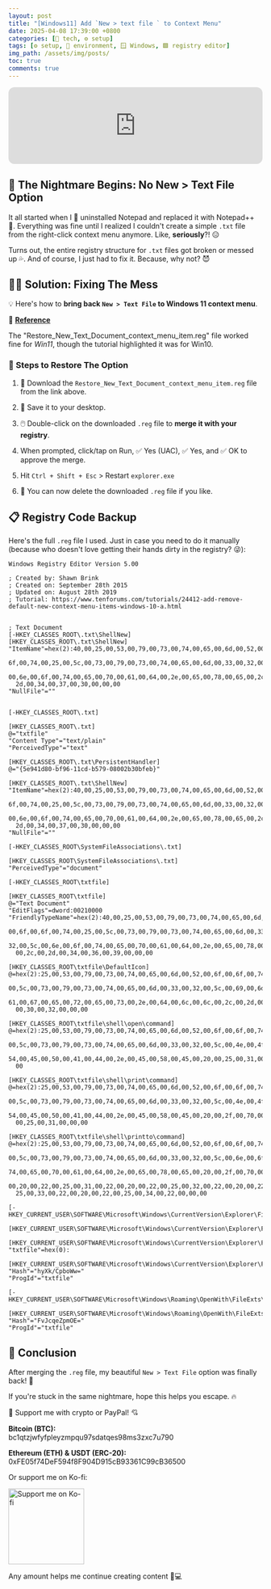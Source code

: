 ```yaml
---
layout: post
title: "[Windows11] Add `New > text file ` to Context Menu"
date: 2025-04-08 17:39:00 +0800
categories: [🤖 tech, ⚙️ setup]
tags: [⚙️ setup, 🌌 environment, 🪟 Windows, 🟩 registry editor]
img_path: /assets/img/posts/ 
toc: true 
comments: true 
---
```


<iframe style="border-radius:12px" src="https://open.spotify.com/embed/track/72riifJHqCjI47UJkUllUZ?utm_source=generator" width="100%" height="152" frameBorder="0" allowfullscreen="" allow="autoplay; clipboard-write; encrypted-media; fullscreen; picture-in-picture" loading="lazy"></iframe>

## 😤 The Nightmare Begins: No New > Text File Option

It all started when I 🔪 uninstalled Notepad and replaced it with Notepad++ 💪. Everything was fine until I realized I couldn't create a simple `.txt` file from the right-click context menu anymore. Like, **seriously**?! 😑

Turns out, the entire registry structure for `.txt` files got broken or messed up 💦. And of course, I just had to fix it. Because, why not? 😈

## 😮‍💨 Solution: Fixing The Mess

💡 Here's how to **bring back `New > Text File` to Windows 11 context menu**.

🔗 [**Reference**](https://www.tenforums.com/tutorials/24412-add-remove-default-new-context-menu-items-windows-10-a.html)

The "Restore_New_Text_Document_context_menu_item.reg" file worked fine for *Win11*, though the tutorial highlighted it was for Win10.

### 📖 Steps to Restore The Option

1. 💾 Download the `Restore_New_Text_Document_context_menu_item.reg` file from the link above.

2. 📂 Save it to your desktop.

3. 🖱️ Double-click on the downloaded `.reg` file to **merge it with your registry**.

4. When prompted, click/tap on Run, ✅ Yes (UAC), ✅ Yes, and ✅ OK to approve the merge.

5. Hit `Ctrl + Shift + Esc` > Restart `explorer.exe`

6. 🚮 You can now delete the downloaded `.reg` file if you like.

## 📋 Registry Code Backup

Here's the full `.reg` file I used. Just in case you need to do it manually (because who doesn't love getting their hands dirty in the registry? 😜):

```reg
Windows Registry Editor Version 5.00

; Created by: Shawn Brink
; Created on: September 28th 2015
; Updated on: August 28th 2019
; Tutorial: https://www.tenforums.com/tutorials/24412-add-remove-default-new-context-menu-items-windows-10-a.html


; Text Document
[-HKEY_CLASSES_ROOT\.txt\ShellNew]
[HKEY_CLASSES_ROOT\.txt\ShellNew]
"ItemName"=hex(2):40,00,25,00,53,00,79,00,73,00,74,00,65,00,6d,00,52,00,6f,00,\
  6f,00,74,00,25,00,5c,00,73,00,79,00,73,00,74,00,65,00,6d,00,33,00,32,00,5c,\
  00,6e,00,6f,00,74,00,65,00,70,00,61,00,64,00,2e,00,65,00,78,00,65,00,2c,00,\
  2d,00,34,00,37,00,30,00,00,00
"NullFile"=""


[-HKEY_CLASSES_ROOT\.txt]

[HKEY_CLASSES_ROOT\.txt]
@="txtfile"
"Content Type"="text/plain"
"PerceivedType"="text"

[HKEY_CLASSES_ROOT\.txt\PersistentHandler]
@="{5e941d80-bf96-11cd-b579-08002b30bfeb}"

[HKEY_CLASSES_ROOT\.txt\ShellNew]
"ItemName"=hex(2):40,00,25,00,53,00,79,00,73,00,74,00,65,00,6d,00,52,00,6f,00,\
  6f,00,74,00,25,00,5c,00,73,00,79,00,73,00,74,00,65,00,6d,00,33,00,32,00,5c,\
  00,6e,00,6f,00,74,00,65,00,70,00,61,00,64,00,2e,00,65,00,78,00,65,00,2c,00,\
  2d,00,34,00,37,00,30,00,00,00
"NullFile"=""

[-HKEY_CLASSES_ROOT\SystemFileAssociations\.txt]

[HKEY_CLASSES_ROOT\SystemFileAssociations\.txt]
"PerceivedType"="document"

[-HKEY_CLASSES_ROOT\txtfile]

[HKEY_CLASSES_ROOT\txtfile]
@="Text Document"
"EditFlags"=dword:00210000
"FriendlyTypeName"=hex(2):40,00,25,00,53,00,79,00,73,00,74,00,65,00,6d,00,52,\
  00,6f,00,6f,00,74,00,25,00,5c,00,73,00,79,00,73,00,74,00,65,00,6d,00,33,00,\
  32,00,5c,00,6e,00,6f,00,74,00,65,00,70,00,61,00,64,00,2e,00,65,00,78,00,65,\
  00,2c,00,2d,00,34,00,36,00,39,00,00,00

[HKEY_CLASSES_ROOT\txtfile\DefaultIcon]
@=hex(2):25,00,53,00,79,00,73,00,74,00,65,00,6d,00,52,00,6f,00,6f,00,74,00,25,\
  00,5c,00,73,00,79,00,73,00,74,00,65,00,6d,00,33,00,32,00,5c,00,69,00,6d,00,\
  61,00,67,00,65,00,72,00,65,00,73,00,2e,00,64,00,6c,00,6c,00,2c,00,2d,00,31,\
  00,30,00,32,00,00,00

[HKEY_CLASSES_ROOT\txtfile\shell\open\command]
@=hex(2):25,00,53,00,79,00,73,00,74,00,65,00,6d,00,52,00,6f,00,6f,00,74,00,25,\
  00,5c,00,73,00,79,00,73,00,74,00,65,00,6d,00,33,00,32,00,5c,00,4e,00,4f,00,\
  54,00,45,00,50,00,41,00,44,00,2e,00,45,00,58,00,45,00,20,00,25,00,31,00,00,\
  00

[HKEY_CLASSES_ROOT\txtfile\shell\print\command]
@=hex(2):25,00,53,00,79,00,73,00,74,00,65,00,6d,00,52,00,6f,00,6f,00,74,00,25,\
  00,5c,00,73,00,79,00,73,00,74,00,65,00,6d,00,33,00,32,00,5c,00,4e,00,4f,00,\
  54,00,45,00,50,00,41,00,44,00,2e,00,45,00,58,00,45,00,20,00,2f,00,70,00,20,\
  00,25,00,31,00,00,00

[HKEY_CLASSES_ROOT\txtfile\shell\printto\command]
@=hex(2):25,00,53,00,79,00,73,00,74,00,65,00,6d,00,52,00,6f,00,6f,00,74,00,25,\
  00,5c,00,73,00,79,00,73,00,74,00,65,00,6d,00,33,00,32,00,5c,00,6e,00,6f,00,\
  74,00,65,00,70,00,61,00,64,00,2e,00,65,00,78,00,65,00,20,00,2f,00,70,00,74,\
  00,20,00,22,00,25,00,31,00,22,00,20,00,22,00,25,00,32,00,22,00,20,00,22,00,\
  25,00,33,00,22,00,20,00,22,00,25,00,34,00,22,00,00,00

[-HKEY_CURRENT_USER\SOFTWARE\Microsoft\Windows\CurrentVersion\Explorer\FileExts\.txt]

[HKEY_CURRENT_USER\SOFTWARE\Microsoft\Windows\CurrentVersion\Explorer\FileExts\.txt\OpenWithList]

[HKEY_CURRENT_USER\SOFTWARE\Microsoft\Windows\CurrentVersion\Explorer\FileExts\.txt\OpenWithProgids]
"txtfile"=hex(0):

[HKEY_CURRENT_USER\SOFTWARE\Microsoft\Windows\CurrentVersion\Explorer\FileExts\.txt\UserChoice]
"Hash"="hyXk/CpboWw="
"ProgId"="txtfile"

[-HKEY_CURRENT_USER\SOFTWARE\Microsoft\Windows\Roaming\OpenWith\FileExts\.txt]

[HKEY_CURRENT_USER\SOFTWARE\Microsoft\Windows\Roaming\OpenWith\FileExts\.txt\UserChoice]
"Hash"="FvJcqeZpmOE="
"ProgId"="txtfile"
```

## 🎉 Conclusion

After merging the `.reg` file, my beautiful `New > Text File` option was finally back! 🙌

If you're stuck in the same nightmare, hope this helps you escape. 🔥

<div class="donation-box" style="position: relative;">
  <p class="donation-text">💖 Support me with crypto or PayPal! 💘</p>
  <p><strong>Bitcoin (BTC):</strong><br>bc1qtzjwfyfpleyzmpqu97sdatqes98ms3zxc7u790</p>
  <p><strong>Ethereum (ETH) & USDT (ERC-20):</strong><br>0xFE05f74DeF594f8F904D915cB93361C99cB36500</p>
  <p>Or support me on Ko-fi:</p>
  
  <div class="img-container" style="position: relative; display: inline-block;">
    <!-- 图片 -->
    <img src="https://cdn.buymeacoffee.com/buttons/v2/default-yellow.png"
         alt="Support me on Ko-fi"
         width="150"
         loading="lazy">    
    <!-- 遮罩层按钮 -->
    <div onclick="window.open('https://ko-fi.com/kikisec', '_blank')" 
         style="position: absolute; top: 0; left: 0; width: 100%; height: 100%; background: transparent; cursor: pointer;">
    </div>
  </div>

  <p class="donation-note">Any amount helps me continue creating content 💬💻</p>
</div>
